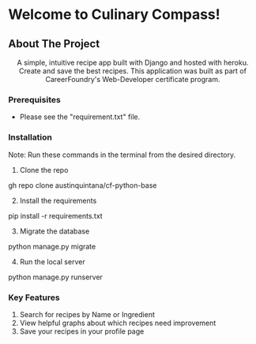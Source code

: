 # Welcome to Culinary Compass! 

## About The Project

<p align="center">
A simple, intuitive recipe app built with Django and hosted with heroku. Create and save the best recipes. This application was built as part of CareerFoundry's Web-Developer certificate program. 
</p>

### Prerequisites

- Please see the "requirement.txt" file.

### Installation

Note: Run these commands in the terminal from the desired directory.

1. Clone the repo 

gh repo clone austinquintana/cf-python-base

2. Install the requirements 

pip install -r requirements.txt

3. Migrate the database

python manage.py migrate

4. Run the local server 

python manage.py runserver 

### Key Features 

1. Search for recipes by Name or Ingredient
2. View helpful graphs about which recipes need improvement 
3. Save your recipes in your profile page
